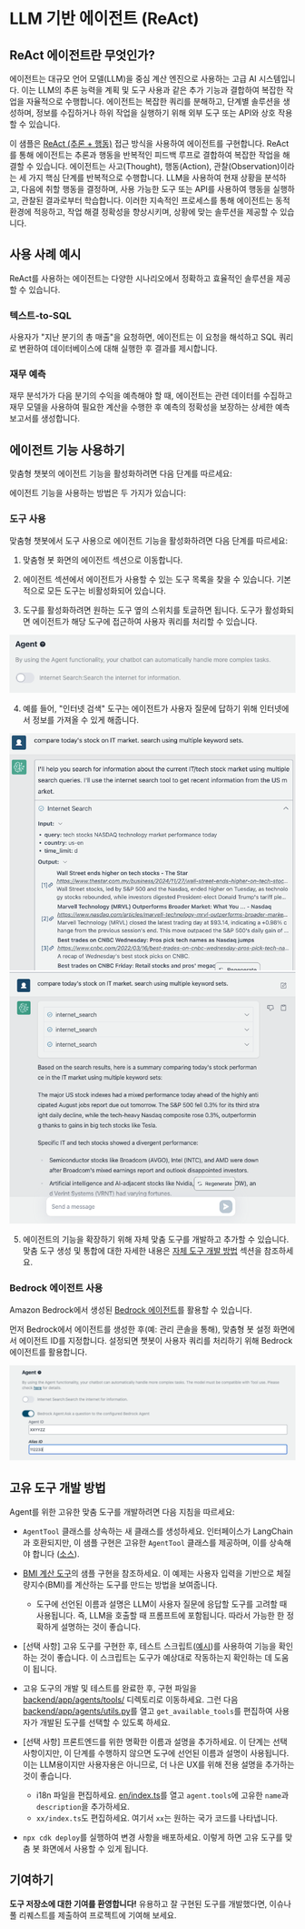 # LLM 기반 에이전트 (ReAct)

## ReAct 에이전트란 무엇인가?

에이전트는 대규모 언어 모델(LLM)을 중심 계산 엔진으로 사용하는 고급 AI 시스템입니다. 이는 LLM의 추론 능력을 계획 및 도구 사용과 같은 추가 기능과 결합하여 복잡한 작업을 자율적으로 수행합니다. 에이전트는 복잡한 쿼리를 분해하고, 단계별 솔루션을 생성하며, 정보를 수집하거나 하위 작업을 실행하기 위해 외부 도구 또는 API와 상호 작용할 수 있습니다.

이 샘플은 [ReAct (추론 + 행동)](https://www.promptingguide.ai/techniques/react) 접근 방식을 사용하여 에이전트를 구현합니다. ReAct를 통해 에이전트는 추론과 행동을 반복적인 피드백 루프로 결합하여 복잡한 작업을 해결할 수 있습니다. 에이전트는 사고(Thought), 행동(Action), 관찰(Observation)이라는 세 가지 핵심 단계를 반복적으로 수행합니다. LLM을 사용하여 현재 상황을 분석하고, 다음에 취할 행동을 결정하며, 사용 가능한 도구 또는 API를 사용하여 행동을 실행하고, 관찰된 결과로부터 학습합니다. 이러한 지속적인 프로세스를 통해 에이전트는 동적 환경에 적응하고, 작업 해결 정확성을 향상시키며, 상황에 맞는 솔루션을 제공할 수 있습니다.

## 사용 사례 예시

ReAct를 사용하는 에이전트는 다양한 시나리오에서 정확하고 효율적인 솔루션을 제공할 수 있습니다.

### 텍스트-to-SQL

사용자가 "지난 분기의 총 매출"을 요청하면, 에이전트는 이 요청을 해석하고 SQL 쿼리로 변환하여 데이터베이스에 대해 실행한 후 결과를 제시합니다.

### 재무 예측

재무 분석가가 다음 분기의 수익을 예측해야 할 때, 에이전트는 관련 데이터를 수집하고 재무 모델을 사용하여 필요한 계산을 수행한 후 예측의 정확성을 보장하는 상세한 예측 보고서를 생성합니다.

## 에이전트 기능 사용하기

맞춤형 챗봇의 에이전트 기능을 활성화하려면 다음 단계를 따르세요:

에이전트 기능을 사용하는 방법은 두 가지가 있습니다:

### 도구 사용

맞춤형 챗봇에서 도구 사용으로 에이전트 기능을 활성화하려면 다음 단계를 따르세요:

1. 맞춤형 봇 화면의 에이전트 섹션으로 이동합니다.

2. 에이전트 섹션에서 에이전트가 사용할 수 있는 도구 목록을 찾을 수 있습니다. 기본적으로 모든 도구는 비활성화되어 있습니다.

3. 도구를 활성화하려면 원하는 도구 옆의 스위치를 토글하면 됩니다. 도구가 활성화되면 에이전트가 해당 도구에 접근하여 사용자 쿼리를 처리할 수 있습니다.

![](./imgs/agent_tools.png)

4. 예를 들어, "인터넷 검색" 도구는 에이전트가 사용자 질문에 답하기 위해 인터넷에서 정보를 가져올 수 있게 해줍니다.

![](./imgs/agent1.png)
![](./imgs/agent2.png)

5. 에이전트의 기능을 확장하기 위해 자체 맞춤 도구를 개발하고 추가할 수 있습니다. 맞춤 도구 생성 및 통합에 대한 자세한 내용은 [자체 도구 개발 방법](#how-to-develop-your-own-tools) 섹션을 참조하세요.

### Bedrock 에이전트 사용

Amazon Bedrock에서 생성된 [Bedrock 에이전트](https://aws.amazon.com/bedrock/agents/)를 활용할 수 있습니다.

먼저 Bedrock에서 에이전트를 생성한 후(예: 관리 콘솔을 통해), 맞춤형 봇 설정 화면에서 에이전트 ID를 지정합니다. 설정되면 챗봇이 사용자 쿼리를 처리하기 위해 Bedrock 에이전트를 활용합니다.

![](./imgs/bedrock_agent_tool.png)

## 고유 도구 개발 방법

Agent를 위한 고유한 맞춤 도구를 개발하려면 다음 지침을 따르세요:

- `AgentTool` 클래스를 상속하는 새 클래스를 생성하세요. 인터페이스가 LangChain과 호환되지만, 이 샘플 구현은 고유한 `AgentTool` 클래스를 제공하며, 이를 상속해야 합니다 ([소스](../backend/app/agents/tools/agent_tool.py)).

- [BMI 계산 도구](../examples/agents/tools/bmi/bmi.py)의 샘플 구현을 참조하세요. 이 예제는 사용자 입력을 기반으로 체질량지수(BMI)를 계산하는 도구를 만드는 방법을 보여줍니다.

  - 도구에 선언된 이름과 설명은 LLM이 사용자 질문에 응답할 도구를 고려할 때 사용됩니다. 즉, LLM을 호출할 때 프롬프트에 포함됩니다. 따라서 가능한 한 정확하게 설명하는 것이 좋습니다.

- [선택 사항] 고유 도구를 구현한 후, 테스트 스크립트([예시](../examples/agents/tools/bmi/test_bmi.py))를 사용하여 기능을 확인하는 것이 좋습니다. 이 스크립트는 도구가 예상대로 작동하는지 확인하는 데 도움이 됩니다.

- 고유 도구의 개발 및 테스트를 완료한 후, 구현 파일을 [backend/app/agents/tools/](../backend/app/agents/tools/) 디렉토리로 이동하세요. 그런 다음 [backend/app/agents/utils.py](../backend/app/agents/utils.py)를 열고 `get_available_tools`를 편집하여 사용자가 개발된 도구를 선택할 수 있도록 하세요.

- [선택 사항] 프론트엔드를 위한 명확한 이름과 설명을 추가하세요. 이 단계는 선택 사항이지만, 이 단계를 수행하지 않으면 도구에 선언된 이름과 설명이 사용됩니다. 이는 LLM용이지만 사용자용은 아니므로, 더 나은 UX를 위해 전용 설명을 추가하는 것이 좋습니다.

  - i18n 파일을 편집하세요. [en/index.ts](../frontend/src/i18n/en/index.ts)를 열고 `agent.tools`에 고유한 `name`과 `description`을 추가하세요.
  - `xx/index.ts`도 편집하세요. 여기서 `xx`는 원하는 국가 코드를 나타냅니다.

- `npx cdk deploy`를 실행하여 변경 사항을 배포하세요. 이렇게 하면 고유 도구를 맞춤 봇 화면에서 사용할 수 있게 됩니다.

## 기여하기

**도구 저장소에 대한 기여를 환영합니다!** 유용하고 잘 구현된 도구를 개발했다면, 이슈나 풀 리퀘스트를 제출하여 프로젝트에 기여해 보세요.